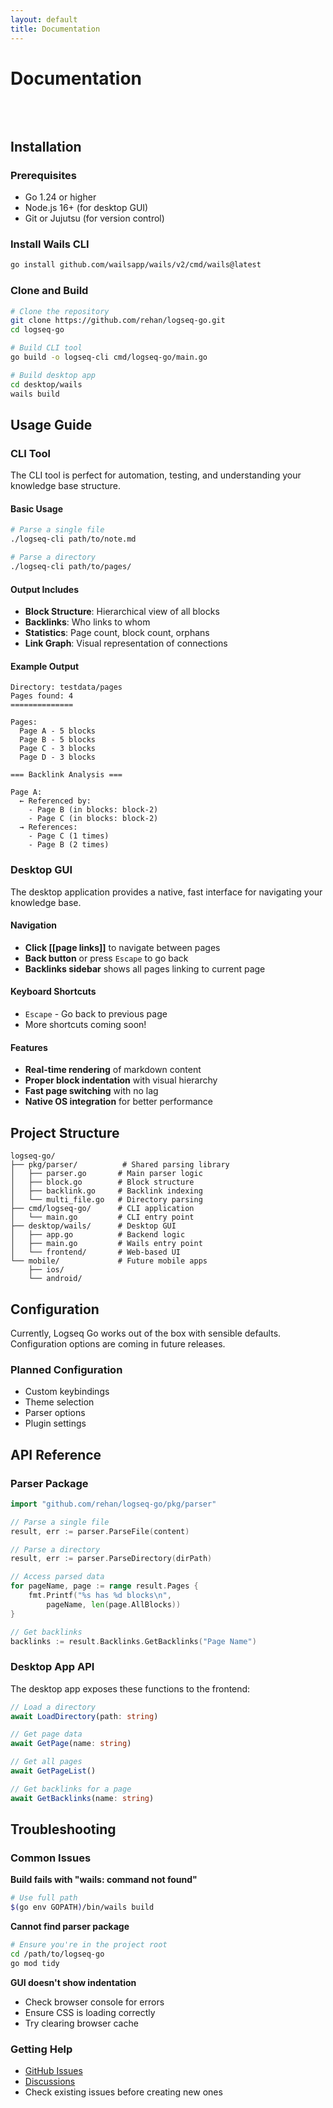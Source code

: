 ```yaml
---
layout: default
title: Documentation
---
```


# Documentation

<div class="container" style="padding: 2rem 0;">

## Installation

### Prerequisites
- Go 1.24 or higher
- Node.js 16+ (for desktop GUI)
- Git or Jujutsu (for version control)

### Install Wails CLI
```bash
go install github.com/wailsapp/wails/v2/cmd/wails@latest
```

### Clone and Build
```bash
# Clone the repository
git clone https://github.com/rehan/logseq-go.git
cd logseq-go

# Build CLI tool
go build -o logseq-cli cmd/logseq-go/main.go

# Build desktop app
cd desktop/wails
wails build
```

## Usage Guide

### CLI Tool

The CLI tool is perfect for automation, testing, and understanding your knowledge base structure.

#### Basic Usage
```bash
# Parse a single file
./logseq-cli path/to/note.md

# Parse a directory
./logseq-cli path/to/pages/
```

#### Output Includes
- **Block Structure**: Hierarchical view of all blocks
- **Backlinks**: Who links to whom
- **Statistics**: Page count, block count, orphans
- **Link Graph**: Visual representation of connections

#### Example Output
```
Directory: testdata/pages
Pages found: 4
==============

Pages:
  Page A - 5 blocks
  Page B - 5 blocks
  Page C - 3 blocks
  Page D - 3 blocks

=== Backlink Analysis ===

Page A:
  ← Referenced by:
    - Page B (in blocks: block-2)
    - Page C (in blocks: block-2)
  → References:
    - Page C (1 times)
    - Page B (2 times)
```

### Desktop GUI

The desktop application provides a native, fast interface for navigating your knowledge base.

#### Navigation
- **Click [[page links]]** to navigate between pages
- **Back button** or press `Escape` to go back
- **Backlinks sidebar** shows all pages linking to current page

#### Keyboard Shortcuts
- `Escape` - Go back to previous page
- More shortcuts coming soon!

#### Features
- **Real-time rendering** of markdown content
- **Proper block indentation** with visual hierarchy
- **Fast page switching** with no lag
- **Native OS integration** for better performance

## Project Structure

```
logseq-go/
├── pkg/parser/          # Shared parsing library
│   ├── parser.go       # Main parser logic
│   ├── block.go        # Block structure
│   ├── backlink.go     # Backlink indexing
│   └── multi_file.go   # Directory parsing
├── cmd/logseq-go/      # CLI application
│   └── main.go         # CLI entry point
├── desktop/wails/      # Desktop GUI
│   ├── app.go          # Backend logic
│   ├── main.go         # Wails entry point
│   └── frontend/       # Web-based UI
└── mobile/             # Future mobile apps
    ├── ios/
    └── android/
```

## Configuration

Currently, Logseq Go works out of the box with sensible defaults. Configuration options are coming in future releases.

### Planned Configuration
- Custom keybindings
- Theme selection
- Parser options
- Plugin settings

## API Reference

### Parser Package

```go
import "github.com/rehan/logseq-go/pkg/parser"

// Parse a single file
result, err := parser.ParseFile(content)

// Parse a directory
result, err := parser.ParseDirectory(dirPath)

// Access parsed data
for pageName, page := range result.Pages {
    fmt.Printf("%s has %d blocks\n", 
        pageName, len(page.AllBlocks))
}

// Get backlinks
backlinks := result.Backlinks.GetBacklinks("Page Name")
```

### Desktop App API

The desktop app exposes these functions to the frontend:

```typescript
// Load a directory
await LoadDirectory(path: string)

// Get page data
await GetPage(name: string)

// Get all pages
await GetPageList()

// Get backlinks for a page
await GetBacklinks(name: string)
```

## Troubleshooting

### Common Issues

**Build fails with "wails: command not found"**
```bash
# Use full path
$(go env GOPATH)/bin/wails build
```

**Cannot find parser package**
```bash
# Ensure you're in the project root
cd /path/to/logseq-go
go mod tidy
```

**GUI doesn't show indentation**
- Check browser console for errors
- Ensure CSS is loading correctly
- Try clearing browser cache

### Getting Help

- [GitHub Issues](https://github.com/rehan/logseq-go/issues)
- [Discussions](https://github.com/rehan/logseq-go/discussions)
- Check existing issues before creating new ones

</div>